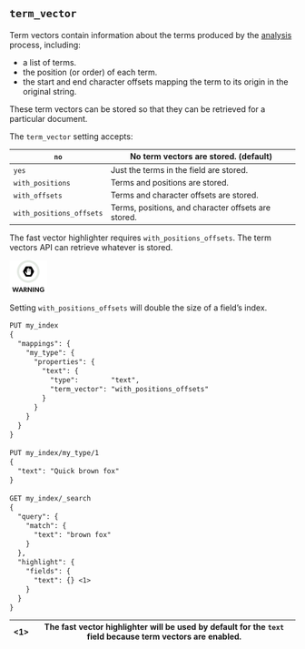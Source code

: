 ## `term_vector`

Term vectors contain information about the terms produced by the [analysis](analysis.html) process, including:

  * a list of terms. 
  * the position (or order) of each term. 
  * the start and end character offsets mapping the term to its origin in the original string. 



These term vectors can be stored so that they can be retrieved for a particular document.

The `term_vector` setting accepts:

`no`| No term vectors are stored. (default)     
---|---    
`yes`| Just the terms in the field are stored.     
`with_positions`| Terms and positions are stored.     
`with_offsets`| Terms and character offsets are stored.     
`with_positions_offsets`| Terms, positions, and character offsets are stored.   
  
The fast vector highlighter requires `with_positions_offsets`. The term vectors API can retrieve whatever is stored.

![Warning](/images/icons/warning.png)

Setting `with_positions_offsets` will double the size of a field’s index.
    
    
    PUT my_index
    {
      "mappings": {
        "my_type": {
          "properties": {
            "text": {
              "type":        "text",
              "term_vector": "with_positions_offsets"
            }
          }
        }
      }
    }
    
    PUT my_index/my_type/1
    {
      "text": "Quick brown fox"
    }
    
    GET my_index/_search
    {
      "query": {
        "match": {
          "text": "brown fox"
        }
      },
      "highlight": {
        "fields": {
          "text": {} <1>
        }
      }
    }

<1>| The fast vector highlighter will be used by default for the `text` field because term vectors are enabled.     
---|---
